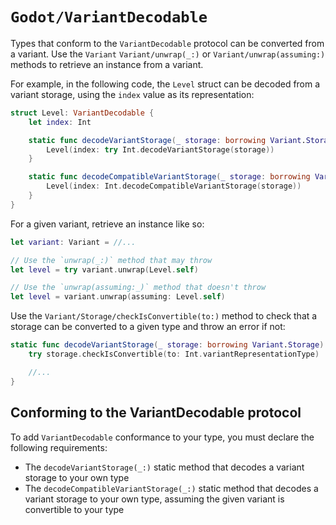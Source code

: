 # ``Godot/VariantDecodable``

Types that conform to the `VariantDecodable` protocol can be converted from a variant.
Use the `Variant` ``Variant/unwrap(_:)`` or ``Variant/unwrap(assuming:)`` methods to retrieve an instance from a variant.

For example, in the following code, the `Level` struct can be decoded from a variant storage, using the `index` value as its representation:

```swift
struct Level: VariantDecodable {
    let index: Int

    static func decodeVariantStorage(_ storage: borrowing Variant.Storage) throws -> Level {
        Level(index: try Int.decodeVariantStorage(storage))
    }

    static func decodeCompatibleVariantStorage(_ storage: borrowing Variant.Storage) -> Level {
        Level(index: Int.decodeCompatibleVariantStorage(storage))
    }
}
```

For a given variant, retrieve an instance like so:

```swift
let variant: Variant = //...

// Use the `unwrap(_:)` method that may throw
let level = try variant.unwrap(Level.self)

// Use the `unwrap(assuming:_)` method that doesn't throw
let level = variant.unwrap(assuming: Level.self)
```

Use the ``Variant/Storage/checkIsConvertible(to:)`` method to check that a storage can be converted to a given type and throw an error if not:

```swift
static func decodeVariantStorage(_ storage: borrowing Variant.Storage) throws -> Level {
    try storage.checkIsConvertible(to: Int.variantRepresentationType)

    //...
}
```

## Conforming to the VariantDecodable protocol

To add `VariantDecodable` conformance to your type, you must declare the following requirements:
- The `decodeVariantStorage(_:)` static method that decodes a variant storage to your own type
- The `decodeCompatibleVariantStorage(_:)` static method that decodes a variant storage to your own type, assuming the given variant is convertible to your type
